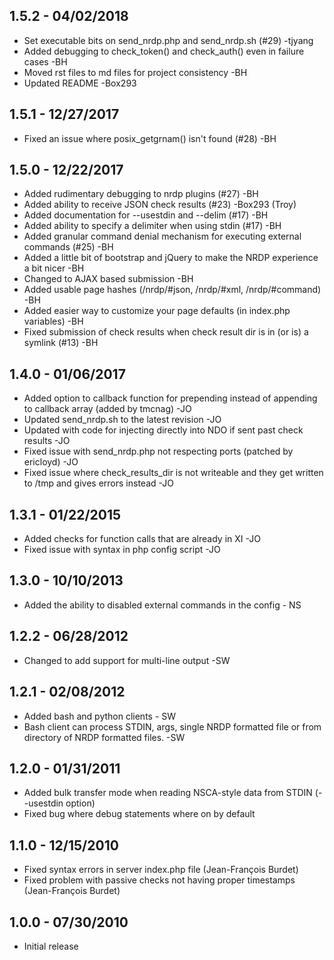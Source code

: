 1.5.2 - 04/02/2018
------------------
- Set executable bits on send_nrdp.php and send_nrdp.sh (#29) -tjyang
- Added debugging to check_token() and check_auth() even in failure cases -BH
- Moved rst files to md files for project consistency -BH
- Updated README -Box293

1.5.1 - 12/27/2017
------------------
- Fixed an issue where posix_getgrnam() isn't found (#28) -BH

1.5.0 - 12/22/2017
------------------
- Added rudimentary debugging to nrdp plugins (#27) -BH
- Added ability to receive JSON check results (#23) -Box293 (Troy)
- Added documentation for --usestdin and --delim (#17) -BH
- Added ability to specify a delimiter when using stdin (#17) -BH
- Added granular command denial mechanism for executing external commands (#25) -BH
- Added a little bit of bootstrap and jQuery to make the NRDP experience a bit nicer -BH
- Changed to AJAX based submission -BH
- Added usable page hashes (/nrdp/#json, /nrdp/#xml, /nrdp/#command) -BH
- Added easier way to customize your page defaults (in index.php variables) -BH
- Fixed submission of check results when check result dir is in (or is) a symlink (#13) -BH

1.4.0 - 01/06/2017
------------------
- Added option to callback function for prepending instead of appending to callback array (added by tmcnag) -JO
- Updated send_nrdp.sh to the latest revision -JO
- Updated with code for injecting directly into NDO if sent past check results -JO
- Fixed issue with send_nrdp.php not respecting ports (patched by ericloyd) -JO
- Fixed issue where check_results_dir is not writeable and they get written to /tmp and gives errors instead -JO

1.3.1 - 01/22/2015
------------------
- Added checks for function calls that are already in XI -JO
- Fixed issue with syntax in php config script -JO

1.3.0 - 10/10/2013
------------------
- Added the ability to disabled external commands in the config - NS

1.2.2 - 06/28/2012
------------------
- Changed to add support for multi-line output -SW

1.2.1 - 02/08/2012
------------------
- Added bash and python clients - SW
- Bash client can process STDIN, args, single NRDP formatted file or from directory of NRDP formatted files. -SW

1.2.0 - 01/31/2011
------------------
- Added bulk transfer mode when reading NSCA-style data from STDIN (--usestdin option)
- Fixed bug where debug statements where on by default

1.1.0 - 12/15/2010
------------------
- Fixed syntax errors in server index.php file (Jean-François Burdet)
- Fixed problem with passive checks not having proper timestamps (Jean-François Burdet)

1.0.0 - 07/30/2010
------------------
- Initial release
